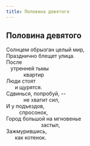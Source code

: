 ```yaml
---
title: Половина девятого
---
```

## Половина девятого

Солнцем обрызган целый мир,\
Празднично блещет улица.\
После\
   утренней тьмы\
            квартир\
Люди стоят\
      и щурятся.\
Сдвинься, попробуй, --\
            не хватит сил,\
И у подъездов,\
         спросонок,\
Город большой на мгновенье\
                        застыл,\
Зажмурившись,\
      как котенок.